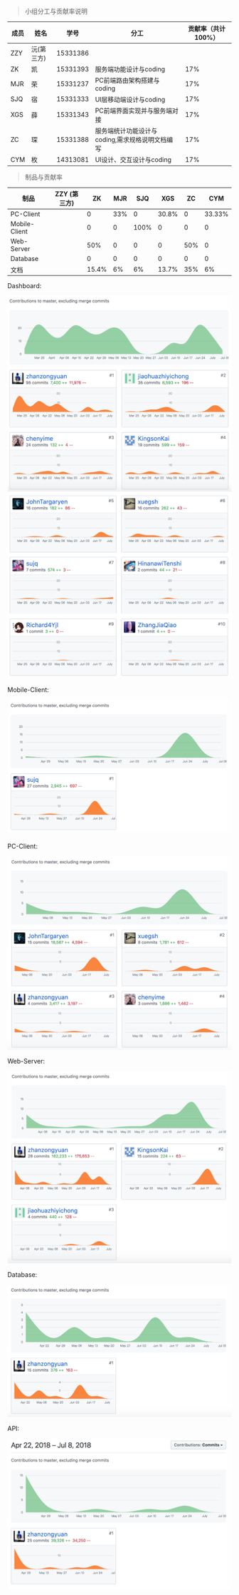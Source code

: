 > 小组分工与贡献率说明

| 成员 | 姓名       | 学号     | 分工                   | 贡献率（共计100%） |
| ---- | ---------- | -------- | ---------------------- | ------------------ |
| ZZY  | 沅(第三方) | 15331386 |                        |                    |
| ZK   | 凯         | 15331393 | 服务端功能设计与coding          |     17%               |
| MJR  | 荣         | 15331237 | PC前端路由架构搭建与coding|    17%                |
| SJQ  | 宿         | 15331333 | UI层移动端设计与coding | 17%                |
| XGS  | 薛         | 15331343 | PC前端界面实现并与服务端对接 | 17%                  |
| ZC   | 琛        | 15331388 |   服务端统计功能设计与coding,需求规格说明文档编写                     |     17%               |
| CYM  | 枚         | 14313081 | UI设计、交互设计与coding | 17%                   |

> 制品与贡献率

| 制品          | ZZY      (第三方) | ZK   | MJR  | SJQ  | XGS  | ZC   | CYM  |
| ------------- | ----------------- | ---- | ---- | ---- | ---- | ---- | ---- |
| PC-Client     |                   |  0   |   33%   | 0    |30.8% |    0 | 33.33% |
| Mobile-Client |                   |  0   |    0  | 100% |   0  |     0 | 0   |
| Web-Server    |                   |  50% |    0  | 0    |   0  |   50% | 0   |
| Database      |                   |  0   |     0 | 0    |   0  |     0 | 0   |
| 文档          |                   | 15.4%|   6%   | 6%   |  13.7%|   35% |6%    |


Dashboard:

![Dashboard1](../../assets/images/Dashboard1.png)![Dashboard2](../../assets/images/Dashboard2.png)



Mobile-Client:

![Mobile-Client](../../assets/images/Mobile-Client.png)

PC-Client:

![PC-Client](../../assets/images/PC-Client.png)



Web-Server:

![Web-Server](../../assets/images/Web-Server.png)



Database:

![Database](../../assets/images/Database.png)

API:

![API](../../assets/images/API.png)
